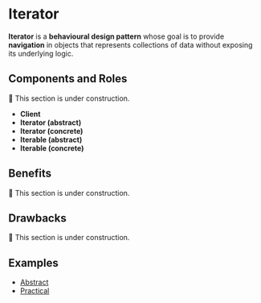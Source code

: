 # Iterator

**Iterator** is a **behavioural design pattern** whose goal is to provide **navigation** in objects that represents
collections of data without exposing its underlying logic.

## Components and Roles

:construction: This section is under construction.
- **Client**
- **Iterator (abstract)**
- **Iterator (concrete)**
- **Iterable (abstract)**
- **Iterable (concrete)**

## Benefits

:construction: This section is under construction.

## Drawbacks

:construction: This section is under construction.

## Examples

- [Abstract][1]
- [Practical][2]

[1]: ./001_abstract/
[2]: ./002_practical/
